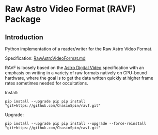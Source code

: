 # Raw Astro Video Format (RAVF) Package

## Introduction

Python implementation of a reader/writer for the Raw Astro Video Format.

Specification: [RawAstroVideoFormat.md](docs/RawAstroVideoFormat.md)

RAVF is loosely based on the [Astro Digital Video](http://www.hristopavlov.net/adv/index.html) specification with an emphasis on writing in a variety of raw formats natively on CPU-bound hardware, where the goal is to get the data written quickly at higher frame rates sometimes needed for occultations.

Install:

`pip install --upgrade pip
pip install "git+https://github.com/ChasinSpin/ravf.git"`

Upgrade:

`pip install --upgrade pip
pip install --upgrade --force-reinstall "git+https://github.com/ChasinSpin/ravf.git"`
